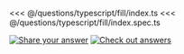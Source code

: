 <<< @/questions/typescript/fill/index.ts
<<< @/questions/typescript/fill/index.spec.ts

[![Share your answer](https://img.shields.io/badge/Share_your_answer-blue?style=flat)](https://github.com/tyankatsu0105/utility-challenges/issues/new?labels=answer,typescript/fill&template=answer.md&title=[answer+-+typescript/fill])
[![Check out answers](https://img.shields.io/badge/Check_out_answers-green?style=flat)](https://github.com/tyankatsu0105/utility-challenges/issues?q=is%3Aopen,closed+label%3Atypescript/fill+label%3Aanswer+)
